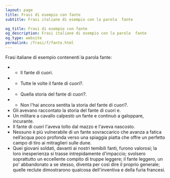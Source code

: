 ```yaml
---
layout: page
title: Frasi di esempio con fante 
subtitle: Frasi italiane di esempio con la parola  fante

og_title: Frasi di esempio con fante 
og_description: Frasi italiane di esempio con la parola  fante
og_type: website
permalink: /frasi/f/fante.html
---
```


Frasi italiane di esempio contenenti la parola fante:


- - Il fante di cuori.
- - Tutte le volte il fante di cuori?.
- - Quella storia del fante di cuori?.
- - Non l'hai ancora sentita la storia del fante di cuori?.
- Gli avevano raccontato la storia del fante di cuori e.
- Un militare a cavallo calpestò un fante e continuò a galoppare, incurante.
- Il fante di cuori l'aveva tolto dal mazzo e l'aveva nascosto.
- Nessuno è più vulnerabile di un fante sovraccarico che avanza a fatica nell’acqua poco profonda verso una spiaggia piatta che offre un perfetto campo di tiro ai mitraglieri sulle dune.
- Quei giovani soldati, davanti ai nostri temibili fanti, furono valorosi; la loro inesperienza si trasse intrepidamente d'impaccio; svolsero soprattutto un eccellente compito di truppe leggere; il fante leggero, un po' abbandonato a se stesso, diventa per così dire il proprio generale; quelle reclute dimostrarono qualcosa dell'inventiva e della furia francesi.
